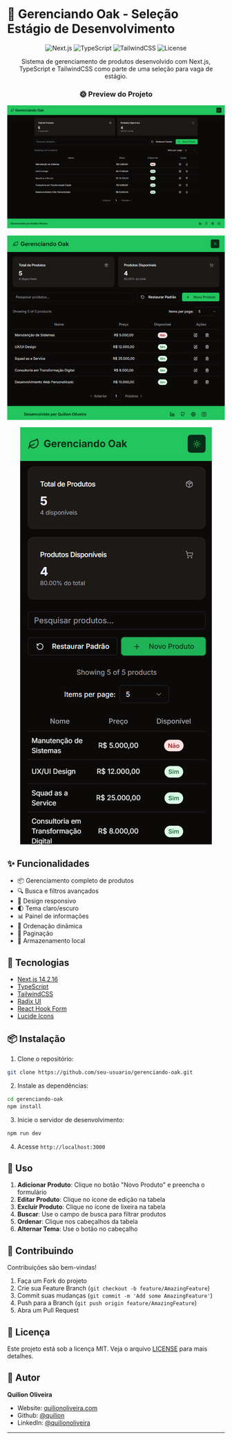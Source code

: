 # 🌳 Gerenciando Oak - Seleção Estágio de Desenvolvimento

<div align="center">

![Next.js](https://img.shields.io/badge/Next.js-13.5-black?style=for-the-badge&logo=next.js)
![TypeScript](https://img.shields.io/badge/TypeScript-5.0.4-blue?style=for-the-badge&logo=typescript)
![TailwindCSS](https://img.shields.io/badge/TailwindCSS-3.0-38B2AC?style=for-the-badge&logo=tailwind-css)
![License](https://img.shields.io/badge/License-MIT-green.svg?style=for-the-badge)

Sistema de gerenciamento de produtos desenvolvido com Next.js, TypeScript e TailwindCSS como parte de uma seleção para vaga de estágio.

### 🌞 Preview do Projeto

![Preview do Projeto - Desktop](/public/desktop.png)

![Preview do Projeto - Tablet](/public/tablet.png)

![Preview do Projeto - Mobile](/public/mobile.png)

</div>

## ✨ Funcionalidades

- 📦 Gerenciamento completo de produtos
- 🔍 Busca e filtros avançados
- 📱 Design responsivo
- 🌓 Tema claro/escuro
- 📊 Painel de informações
- 🔄 Ordenação dinâmica
- 📄 Paginação
- 💾 Armazenamento local

## 🚀 Tecnologias

- [Next.js 14.2.16](https://nextjs.org/)
- [TypeScript](https://www.typescriptlang.org/)
- [TailwindCSS](https://tailwindcss.com/)
- [Radix UI](https://www.radix-ui.com/)
- [React Hook Form](https://react-hook-form.com/)
- [Lucide Icons](https://lucide.dev/)

## 📦 Instalação

1. Clone o repositório:

```bash
git clone https://github.com/seu-usuario/gerenciando-oak.git
```

2. Instale as dependências:

```bash
cd gerenciando-oak
npm install
```

3. Inicie o servidor de desenvolvimento:

```bash
npm run dev
```

4. Acesse `http://localhost:3000`

## 📖 Uso

1. **Adicionar Produto**: Clique no botão "Novo Produto" e preencha o formulário
2. **Editar Produto**: Clique no ícone de edição na tabela
3. **Excluir Produto**: Clique no ícone de lixeira na tabela
4. **Buscar**: Use o campo de busca para filtrar produtos
5. **Ordenar**: Clique nos cabeçalhos da tabela
6. **Alternar Tema**: Use o botão no cabeçalho

## 🤝 Contribuindo

Contribuições são bem-vindas!

1. Faça um Fork do projeto
2. Crie sua Feature Branch (`git checkout -b feature/AmazingFeature`)
3. Commit suas mudanças (`git commit -m 'Add some AmazingFeature'`)
4. Push para a Branch (`git push origin feature/AmazingFeature`)
5. Abra um Pull Request

## 📝 Licença

Este projeto está sob a licença MIT. Veja o arquivo [LICENSE](LICENSE) para mais detalhes.

## 👤 Autor

**Quilion Oliveira**

- Website: [quilionoliveira.com](https://quildev.vercel.app/)
- Github: [@quilion](https://github.com/QuiLion7)
- LinkedIn: [@quilionoliveira](https://www.linkedin.com/in/quilion7/)

---
